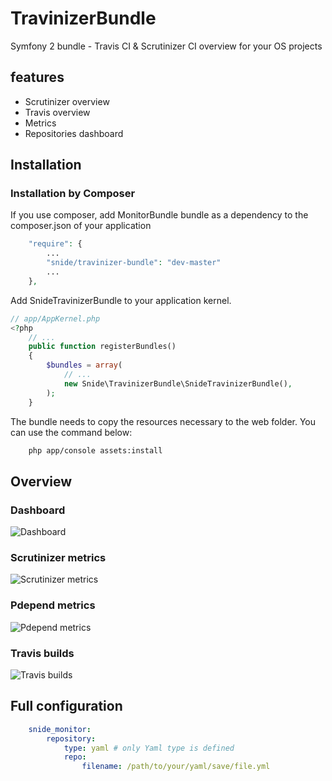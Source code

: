 TravinizerBundle
================

Symfony 2 bundle - Travis CI &amp; Scrutinizer CI overview for your OS projects

## features
- Scrutinizer overview
- Travis overview
- Metrics
- Repositories dashboard

## Installation

### Installation by Composer

If you use composer, add MonitorBundle bundle as a dependency to the composer.json of your application

```php
    "require": {
        ...
        "snide/travinizer-bundle": "dev-master"
        ...
    },

```

Add SnideTravinizerBundle to your application kernel.

```php
// app/AppKernel.php
<?php
    // ...
    public function registerBundles()
    {
        $bundles = array(
            // ...
            new Snide\TravinizerBundle\SnideTravinizerBundle(),
        );
    }
```

The bundle needs to copy the resources necessary to the web folder. You can use the command below:

```bash
    php app/console assets:install
```

## Overview

### Dashboard
<img src="https://raw.github.com/pdenis/TravinizerBundle/master/docs/screenshots/travinizer_dashboard.png" alt="Dashboard">

### Scrutinizer metrics
<img src="https://raw.github.com/pdenis/MonitorBundle/master/docs/screenshots/travinizer_metrics.png" alt="Scrutinizer metrics">

### Pdepend metrics
<img src="https://raw.github.com/pdenis/MonitorBundle/master/docs/screenshots/travinizer_pdepend_metrics.png" alt="Pdepend metrics">

### Travis builds
<img src="https://raw.github.com/pdenis/MonitorBundle/master/docs/screenshots/travinizer_builds.png" alt="Travis builds">

## Full configuration

```yaml
    snide_monitor:
        repository:
            type: yaml # only Yaml type is defined
            repo:
                filename: /path/to/your/yaml/save/file.yml
```